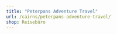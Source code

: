 ```yaml
---
title: "Peterpans Adventure Travel"
url: /cairns/peterpans-adventure-travel/
shop: Reisebüro
---
```

